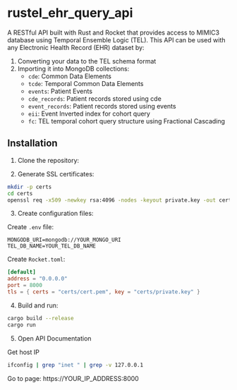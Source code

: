 # rustel_ehr_query_api
A RESTful API built with Rust and Rocket that provides access to MIMIC3 database using Temporal Ensemble Logic (TEL).
This API can be used with any Electronic Health Record (EHR) dataset by:
1. Converting your data to the TEL schema format
2. Importing it into MongoDB collections:
   - `cde`: Common Data Elements
   - `tcde`: Temporal Common Data Elements
   - `events`: Patient Events
   - `cde_records`: Patient records stored using cde
   - `event_records`: Patient records stored using events
   - `eii`: Event Inverted index for cohort query
   - `fc`: TEL temporal cohort query structure using Fractional Cascading

## Installation

1. Clone the repository:

2. Generate SSL certificates:
```bash
mkdir -p certs
cd certs
openssl req -x509 -newkey rsa:4096 -nodes -keyout private.key -out cert.pem -days 365 -subj "/CN=localhost"
```

3. Create configuration files:

Create `.env` file:
```env
MONGODB_URI=mongodb://YOUR_MONGO_URI
TEL_DB_NAME=YOUR_TEL_DB_NAME
```

Create `Rocket.toml`:
```toml
[default]
address = "0.0.0.0"
port = 8000
tls = { certs = "certs/cert.pem", key = "certs/private.key" }
```

4. Build and run:
```bash
cargo build --release
cargo run
```

5. Open API Documentation

Get host IP
```bash
ifconfig | grep "inet " | grep -v 127.0.0.1
```
Go to page: https://YOUR_IP_ADDRESS:8000